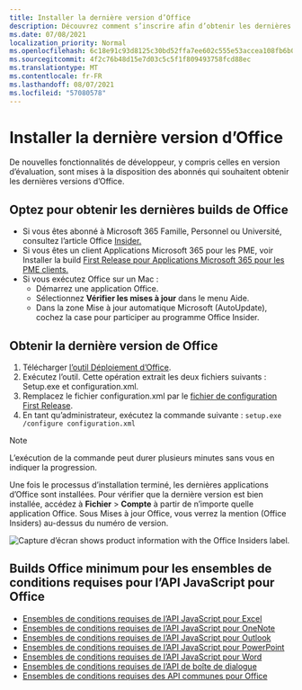 ```yaml
---
title: Installer la dernière version d’Office
description: Découvrez comment s’inscrire afin d’obtenir les dernières versions d’Office.
ms.date: 07/08/2021
localization_priority: Normal
ms.openlocfilehash: 6c18e91c93d8125c30bd52ffa7ee602c555e53accea108fb6b0645eb03610caf
ms.sourcegitcommit: 4f2c76b48d15e7d03c5c5f1f809493758fcd88ec
ms.translationtype: MT
ms.contentlocale: fr-FR
ms.lasthandoff: 08/07/2021
ms.locfileid: "57080578"
---
```

# <a name="install-the-latest-version-of-office"></a>Installer la dernière version d’Office

De nouvelles fonctionnalités de développeur, y compris celles en version d’évaluation, sont mises à la disposition des abonnés qui souhaitent obtenir les dernières versions d’Office.

## <a name="opt-in-to-getting-the-latest-builds-of-office"></a>Optez pour obtenir les dernières builds de Office

- Si vous êtes abonné à Microsoft 365 Famille, Personnel ou Université, consultez l’article Office [Insider.](https://insider.office.com)
- Si vous êtes un client Applications Microsoft 365 pour les PME, voir Installer la build [First Release pour Applications Microsoft 365 pour les PME clients.](https://support.office.com/article/Install-the-First-Release-build-for-Office-365-for-business-customers-4dd8ba40-73c0-4468-b778-c7b744d03ead)
- Si vous exécutez Office sur un Mac :
  - Démarrez une application Office.
  - Sélectionnez **Vérifier les mises à jour** dans le menu Aide.
  - Dans la zone Mise à jour automatique Microsoft (AutoUpdate), cochez la case pour participer au programme Office Insider.

## <a name="get-the-latest-build-of-office"></a>Obtenir la dernière version de Office

1. Télécharger [l’outil Déploiement d’Office](https://www.microsoft.com/download/details.aspx?id=49117).
2. Exécutez l’outil. Cette opération extrait les deux fichiers suivants : Setup.exe et configuration.xml.
3. Remplacez le fichier configuration.xml par le [fichier de configuration First Release](https://raw.githubusercontent.com/OfficeDev/Office-Add-in-Commands-Samples/master/Tools/FirstReleaseConfig/configuration.xml).
4. En tant qu’administrateur, exécutez la commande suivante : `setup.exe /configure configuration.xml`

> [!NOTE]
> L’exécution de la commande peut durer plusieurs minutes sans vous en indiquer la progression.

Une fois le processus d’installation terminé, les dernières applications d’Office sont installées. Pour vérifier que la dernière version est bien installée, accédez à **Fichier** > **Compte** à partir de n’importe quelle application Office. Sous Mises à jour Office, vous verrez la mention (Office Insiders) au-dessus du numéro de version.

![Capture d’écran shows product information with the Office Insiders label.](../images/office-insiders-label.png)

## <a name="minimum-office-builds-for-office-javascript-api-requirement-sets"></a>Builds Office minimum pour les ensembles de conditions requises pour l’API JavaScript pour Office

- [Ensembles de conditions requises de l’API JavaScript pour Excel](../reference/requirement-sets/excel-api-requirement-sets.md)
- [Ensembles de conditions requises de l’API JavaScript pour OneNote](../reference/requirement-sets/onenote-api-requirement-sets.md)
- [Ensembles de conditions requises de l’API JavaScript pour Outlook](../reference/requirement-sets/outlook-api-requirement-sets.md)
- [Ensembles de conditions requises de l’API JavaScript pour PowerPoint](../reference/requirement-sets/powerpoint-api-requirement-sets.md)
- [Ensembles de conditions requises de l’API JavaScript pour Word](../reference/requirement-sets/word-api-requirement-sets.md)
- [Ensembles de conditions requises de l’API de boîte de dialogue](../reference/requirement-sets/dialog-api-requirement-sets.md)
- [Ensembles de conditions requises des API communes pour Office](../reference/requirement-sets/office-add-in-requirement-sets.md)
